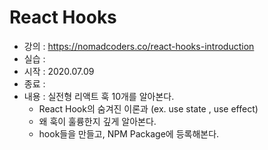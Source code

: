 #  React Hooks 

- 강의 : https://nomadcoders.co/react-hooks-introduction
- 실습 : 
- 시작 : 2020.07.09
- 종료 : 
- 내용 : 실전형 리액트 훅 10개를 알아본다. 
  - React Hook의 숨겨진 이론과  (ex. use state , use effect)
  - 왜 훅이 훌륭한지 깊게 알아본다. 
  - hook들을 만들고, NPM Package에 등록해본다.  

